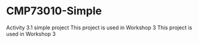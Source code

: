 # CMP73010-Simple
Activity 3.1 simple project
This project is used in Workshop 3
This project is used in Workshop 3
